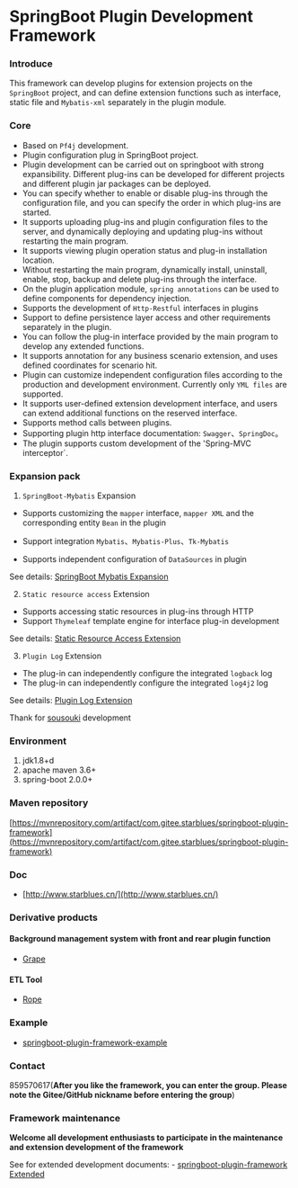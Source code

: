 # SpringBoot Plugin Development Framework

### Introduce
This framework can develop plugins for extension projects on the `SpringBoot` project, 
and can define extension functions such as interface, static file and `Mybatis-xml` separately in the plugin module.

### Core
- Based on `Pf4j` development.
- Plugin configuration plug in SpringBoot project.
- Plugin development can be carried out on springboot with strong expansibility. 
Different plug-ins can be developed for different projects and different plugin jar packages can be deployed.
- You can specify whether to enable or disable plug-ins through the configuration file, and you can specify the order in which plug-ins are started.
- It supports uploading plug-ins and plugin configuration files to the server, and dynamically deploying and updating plug-ins without restarting the main program.
- It supports viewing plugin operation status and plug-in installation location.
- Without restarting the main program, dynamically install, uninstall, enable, stop, backup and delete plug-ins through the interface.
- On the plugin application module, `spring annotations` can be used to define components for dependency injection.
- Supports the development of `Http-Restful` interfaces in plugins
- Support to define persistence layer access and other requirements separately in the plugin.
- You can follow the plug-in interface provided by the main program to develop any extended functions.
- It supports annotation for any business scenario extension, and uses defined coordinates for scenario hit.
- Plugin can customize independent configuration files according to the production and development environment. Currently only `YML files` are supported.
- It supports user-defined extension development interface, and users can extend additional functions on the reserved interface.
- Supports method calls between plugins.
- Supporting plugin http interface documentation: `Swagger`、`SpringDoc`。
- The plugin supports custom development of the 'Spring-MVC interceptor`.

### Expansion pack
1. `SpringBoot-Mybatis` Expansion

- Supports customizing the `mapper` interface, `mapper XML` and the corresponding entity `Bean` in the plugin

- Support integration `Mybatis`、`Mybatis-Plus`、`Tk-Mybatis`

- Supports independent configuration of `DataSources` in plugin

See details: [SpringBoot Mybatis Expansion](http://www.starblues.cn/extension-doc/Mybatis%E6%89%A9%E5%B1%95.html)

2. `Static resource access` Extension

- Supports accessing static resources in plug-ins through HTTP
- Support `Thymeleaf` template engine for interface plug-in development

See details: [Static Resource Access Extension](http://www.starblues.cn/extension-doc/%E9%9D%99%E6%80%81%E8%B5%84%E6%BA%90%E8%AE%BF%E9%97%AE%E6%89%A9%E5%B1%95.html)

3. `Plugin Log` Extension

- The plug-in can independently configure the integrated `logback` log
- The plug-in can independently configure the integrated `log4j2` log

See details: [Plugin Log Extension](http://www.starblues.cn/extension-doc/Log%E6%89%A9%E5%B1%95.html)

Thank for [sousouki](https://gitee.com/caoshx_sousouki) development

### Environment
1. jdk1.8+d
2. apache maven 3.6+
3. spring-boot 2.0.0+

### Maven repository

[https://mvnrepository.com/artifact/com.gitee.starblues/springboot-plugin-framework](https://mvnrepository.com/artifact/com.gitee.starblues/springboot-plugin-framework)

### Doc

- [http://www.starblues.cn/](http://www.starblues.cn/)

### Derivative products
#### Background management system with front and rear plugin function
- [Grape](https://gitee.com/starblues/grape)
#### ETL Tool
- [Rope](https://gitee.com/starblues/rope)

### Example
- [springboot-plugin-framework-example](https://gitee.com/starblues/springboot-plugin-framework-example)

### Contact
859570617(**After you like the framework, you can enter the group. Please note the Gitee/GitHub nickname before entering the group**)

### Framework maintenance
**Welcome all development enthusiasts to participate in the maintenance and extension development of the framework**

See for extended development documents: - [springboot-plugin-framework Extended](http://www.starblues.cn/extension-doc/%E8%87%AA%E5%AE%9A%E4%B9%89%E6%89%A9%E5%B1%95.html)


